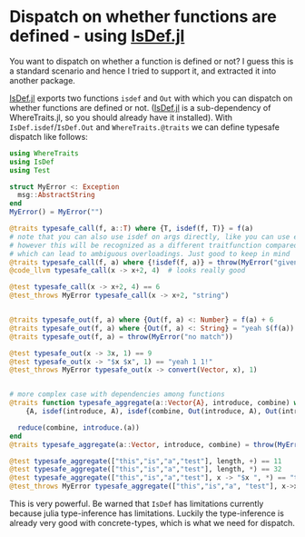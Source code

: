 

# Dispatch on whether functions are defined - using [IsDef.jl](https://github.com/schlichtanders/IsDef.jl)

You want to dispatch on whether a function is defined or not? I guess this is a standard scenario and hence I tried to support it, and extracted it into another package.

[IsDef.jl](https://github.com/schlichtanders/IsDef.jl) exports two functions `isdef` and `Out` with which you can dispatch on whether functions are defined or not.
([IsDef.jl](https://github.com/schlichtanders/IsDef.jl) is a sub-dependency of WhereTraits.jl, so you should already have it installed).
With `IsDef.isdef`/`IsDef.Out` and `WhereTraits.@traits` we can define typesafe dispatch like follows:

```julia
using WhereTraits
using IsDef
using Test

struct MyError <: Exception
  msg::AbstractString
end
MyError() = MyError("")

@traits typesafe_call(f, a::T) where {T, isdef(f, T)} = f(a)
# note that you can also use isdef on args directly, like you can use eltype on args
# however this will be recognized as a different traitfunction compared to isdef(f, T)
# which can lead to ambiguous overloadings. Just good to keep in mind
@traits typesafe_call(f, a) where {!isdef(f, a)} = throw(MyError("given function cannot work with given arg"))
@code_llvm typesafe_call(x -> x+2, 4)  # looks really good

@test typesafe_call(x -> x+2, 4) == 6
@test_throws MyError typesafe_call(x -> x+2, "string")


@traits typesafe_out(f, a) where {Out(f, a) <: Number} = f(a) + 6
@traits typesafe_out(f, a) where {Out(f, a) <: String} = "yeah $(f(a))!"
@traits typesafe_out(f, a) = throw(MyError("no match"))

@test typesafe_out(x -> 3x, 1) == 9
@test typesafe_out(x -> "$x $x", 1) == "yeah 1 1!"
@test_throws MyError typesafe_out(x -> convert(Vector, x), 1)


# more complex case with dependencies among functions
@traits function typesafe_aggregate(a::Vector{A}, introduce, combine) where
    {A, isdef(introduce, A), isdef(combine, Out(introduce, A), Out(introduce, A))}

  reduce(combine, introduce.(a))
end
@traits typesafe_aggregate(a::Vector, introduce, combine) = throw(MyError("TypeError"))

@test typesafe_aggregate(["this","is","a","test"], length, +) == 11
@test typesafe_aggregate(["this","is","a","test"], length, *) == 32
@test typesafe_aggregate(["this","is","a","test"], x -> "$x ", *) == "this is a test "
@test_throws MyError typesafe_aggregate(["this","is","a", "test"], x->x, +)
```

This is very powerful. Be warned that `IsDef` has limitations currently because julia type-inference has limitations. Luckily the type-inference is already very good with concrete-types, which is what we need for dispatch.

